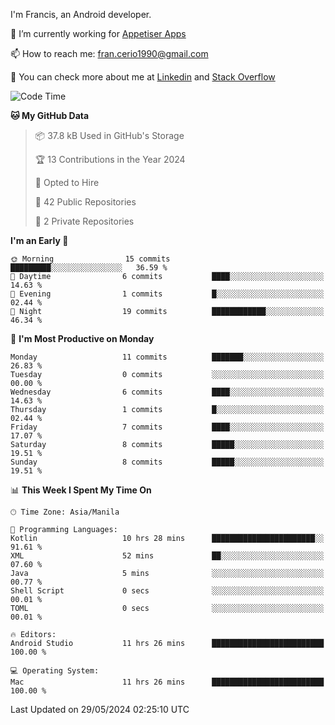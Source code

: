 
I'm Francis, an Android developer.

🔭 I’m currently working for [Appetiser Apps](http://appetiser.com.au)

📫 How to reach me: fran.cerio1990@gmail.com

👀 You can check more about me at [Linkedin](https://www.linkedin.com/in/francerio/) and [Stack Overflow](https://stackoverflow.com/users/1614267/fran-ceriu)



<!--START_SECTION:waka-->
![Code Time](http://img.shields.io/badge/Code%20Time-11%20hrs%2026%20mins-blue)

**🐱 My GitHub Data** 

> 📦 37.8 kB Used in GitHub's Storage 
 > 
> 🏆 13 Contributions in the Year 2024
 > 
> 💼 Opted to Hire
 > 
> 📜 42 Public Repositories 
 > 
> 🔑 2 Private Repositories 
 > 
**I'm an Early 🐤** 

```text
🌞 Morning                15 commits          █████████░░░░░░░░░░░░░░░░   36.59 % 
🌆 Daytime                6 commits           ████░░░░░░░░░░░░░░░░░░░░░   14.63 % 
🌃 Evening                1 commits           █░░░░░░░░░░░░░░░░░░░░░░░░   02.44 % 
🌙 Night                  19 commits          ████████████░░░░░░░░░░░░░   46.34 % 
```
📅 **I'm Most Productive on Monday** 

```text
Monday                   11 commits          ███████░░░░░░░░░░░░░░░░░░   26.83 % 
Tuesday                  0 commits           ░░░░░░░░░░░░░░░░░░░░░░░░░   00.00 % 
Wednesday                6 commits           ████░░░░░░░░░░░░░░░░░░░░░   14.63 % 
Thursday                 1 commits           █░░░░░░░░░░░░░░░░░░░░░░░░   02.44 % 
Friday                   7 commits           ████░░░░░░░░░░░░░░░░░░░░░   17.07 % 
Saturday                 8 commits           █████░░░░░░░░░░░░░░░░░░░░   19.51 % 
Sunday                   8 commits           █████░░░░░░░░░░░░░░░░░░░░   19.51 % 
```


📊 **This Week I Spent My Time On** 

```text
🕑︎ Time Zone: Asia/Manila

💬 Programming Languages: 
Kotlin                   10 hrs 28 mins      ███████████████████████░░   91.61 % 
XML                      52 mins             ██░░░░░░░░░░░░░░░░░░░░░░░   07.60 % 
Java                     5 mins              ░░░░░░░░░░░░░░░░░░░░░░░░░   00.77 % 
Shell Script             0 secs              ░░░░░░░░░░░░░░░░░░░░░░░░░   00.01 % 
TOML                     0 secs              ░░░░░░░░░░░░░░░░░░░░░░░░░   00.01 % 

🔥 Editors: 
Android Studio           11 hrs 26 mins      █████████████████████████   100.00 % 

💻 Operating System: 
Mac                      11 hrs 26 mins      █████████████████████████   100.00 % 
```


 Last Updated on 29/05/2024 02:25:10 UTC
<!--END_SECTION:waka-->
